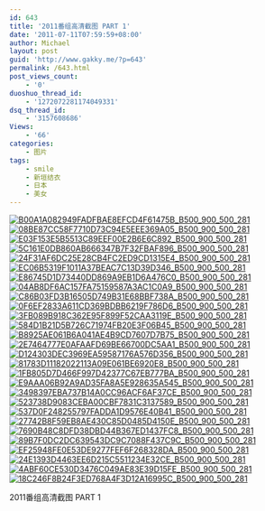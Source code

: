 ```yaml
---
id: 643
title: '2011番组高清截图 PART 1'
date: '2011-07-11T07:59:59+08:00'
author: Michael
layout: post
guid: 'http://www.gakky.me/?p=643'
permalink: /643.html
post_views_count:
    - '0'
duoshuo_thread_id:
    - '1272072281174049331'
dsq_thread_id:
    - '3157608686'
Views:
    - '66'
categories:
    - 图片
tags:
    - smile
    - 新垣结衣
    - 日本
    - 美女
---
```


[![B00A1A082949FADFBAE8EFCD4F61475B_B500_900_500_281](http://www.yui-aragaki.org/wp-content/uploads/img/B00A1A082949FADFBAE8EFCD4F61475B_B500_900_500_281.jpeg)](http://www.yui-aragaki.org/wp-content/uploads/img/B00A1A082949FADFBAE8EFCD4F61475B_B1280_1280_1280_720.jpeg) [![08BE87CC58F7710D73C94E5EEE369A05_B500_900_500_281](http://www.yui-aragaki.org/wp-content/uploads/img/08BE87CC58F7710D73C94E5EEE369A05_B500_900_500_281.jpeg)](http://www.yui-aragaki.org/wp-content/uploads/img/08BE87CC58F7710D73C94E5EEE369A05_B1280_1280_1280_720.jpeg) [![E03F153E5B5513C89EEF00E2B6E6C892_B500_900_500_281](http://www.yui-aragaki.org/wp-content/uploads/img/E03F153E5B5513C89EEF00E2B6E6C892_B500_900_500_281.jpeg)](http://www.yui-aragaki.org/wp-content/uploads/img/E03F153E5B5513C89EEF00E2B6E6C892_B1280_1280_1280_720.jpeg) [![5C161E0DB860AB666347B7F32FBAF896_B500_900_500_281](http://www.yui-aragaki.org/wp-content/uploads/img/5C161E0DB860AB666347B7F32FBAF896_B500_900_500_281.jpeg)](http://www.yui-aragaki.org/wp-content/uploads/img/5C161E0DB860AB666347B7F32FBAF896_B1280_1280_1280_720.jpeg) [![24F31AF6DC25E28CB4FC2ED9CD1315E4_B500_900_500_281](http://www.yui-aragaki.org/wp-content/uploads/img/24F31AF6DC25E28CB4FC2ED9CD1315E4_B500_900_500_281.jpeg)](http://www.yui-aragaki.org/wp-content/uploads/img/24F31AF6DC25E28CB4FC2ED9CD1315E4_B1280_1280_1280_720.jpeg) [![EC06B5319F1011A37BEAC7C13D39D346_B500_900_500_281](http://www.yui-aragaki.org/wp-content/uploads/img/EC06B5319F1011A37BEAC7C13D39D346_B500_900_500_281.jpeg)](http://www.yui-aragaki.org/wp-content/uploads/img/EC06B5319F1011A37BEAC7C13D39D346_B1280_1280_1280_720.jpeg) [![E86745D1D73440DD869A9EB1D6A476C0_B500_900_500_281](http://www.yui-aragaki.org/wp-content/uploads/img/E86745D1D73440DD869A9EB1D6A476C0_B500_900_500_281.jpeg)](http://www.yui-aragaki.org/wp-content/uploads/img/E86745D1D73440DD869A9EB1D6A476C0_B1280_1280_1280_720.jpeg) [![04AB8DF6AC157FA75159587A3AC1C0A9_B500_900_500_281](http://www.yui-aragaki.org/wp-content/uploads/img/04AB8DF6AC157FA75159587A3AC1C0A9_B500_900_500_281.jpeg)](http://www.yui-aragaki.org/wp-content/uploads/img/04AB8DF6AC157FA75159587A3AC1C0A9_B1280_1280_1280_720.jpeg) [![C86B03FD3B16505D749B31E68BBF738A_B500_900_500_281](http://www.yui-aragaki.org/wp-content/uploads/img/C86B03FD3B16505D749B31E68BBF738A_B500_900_500_281.jpeg)](http://www.yui-aragaki.org/wp-content/uploads/img/C86B03FD3B16505D749B31E68BBF738A_B1280_1280_1280_720.jpeg) [![0F6EF2833A611CD369BDBB6219F786D6_B500_900_500_281](http://www.yui-aragaki.org/wp-content/uploads/img/0F6EF2833A611CD369BDBB6219F786D6_B500_900_500_281.jpeg)](http://www.yui-aragaki.org/wp-content/uploads/img/0F6EF2833A611CD369BDBB6219F786D6_B1280_1280_1280_720.jpeg) [![3FB089B918C362E95F899F52CAA3119E_B500_900_500_281](http://www.yui-aragaki.org/wp-content/uploads/img/3FB089B918C362E95F899F52CAA3119E_B500_900_500_281.jpeg)](http://www.yui-aragaki.org/wp-content/uploads/img/3FB089B918C362E95F899F52CAA3119E_B1280_1280_1280_720.jpeg) [![584D1B21D5B726C71974FB20E3F06B45_B500_900_500_281](http://www.yui-aragaki.org/wp-content/uploads/img/584D1B21D5B726C71974FB20E3F06B45_B500_900_500_281.jpeg)](http://www.yui-aragaki.org/wp-content/uploads/img/584D1B21D5B726C71974FB20E3F06B45_B1280_1280_1280_720.jpeg) [![B8925AE061B6A041AE4B9CD7607D7B75_B500_900_500_281](http://www.yui-aragaki.org/wp-content/uploads/img/B8925AE061B6A041AE4B9CD7607D7B75_B500_900_500_281.jpeg)](http://www.yui-aragaki.org/wp-content/uploads/img/B8925AE061B6A041AE4B9CD7607D7B75_B1280_1280_1280_720.jpeg) [![2E7464777E0AFAAFD69BE66700DC5AA1_B500_900_500_281](http://www.yui-aragaki.org/wp-content/uploads/img/2E7464777E0AFAAFD69BE66700DC5AA1_B500_900_500_281.jpeg)](http://www.yui-aragaki.org/wp-content/uploads/img/2E7464777E0AFAAFD69BE66700DC5AA1_B1280_1280_1280_720.jpeg) [![D124303DEC3969EA59587176A576D356_B500_900_500_281](http://www.yui-aragaki.org/wp-content/uploads/img/D124303DEC3969EA59587176A576D356_B500_900_500_281.jpeg)](http://www.yui-aragaki.org/wp-content/uploads/img/D124303DEC3969EA59587176A576D356_B1280_1280_1280_720.jpeg) [![81783D11182022113A09E061BE6920E8_B500_900_500_281](http://www.yui-aragaki.org/wp-content/uploads/img/81783D11182022113A09E061BE6920E8_B500_900_500_281.jpeg)](http://www.yui-aragaki.org/wp-content/uploads/img/81783D11182022113A09E061BE6920E8_B1280_1280_1280_720.jpeg) [![1FB805D7D466F997D42377C67EB777BA_B500_900_500_281](http://www.yui-aragaki.org/wp-content/uploads/img/1FB805D7D466F997D42377C67EB777BA_B500_900_500_281.jpeg)](http://www.yui-aragaki.org/wp-content/uploads/img/1FB805D7D466F997D42377C67EB777BA_B1280_1280_1280_720.jpeg) [![E9AAA06B92A9AD35FA8A5E928635A545_B500_900_500_281](http://www.yui-aragaki.org/wp-content/uploads/img/E9AAA06B92A9AD35FA8A5E928635A545_B500_900_500_281.jpeg)](http://www.yui-aragaki.org/wp-content/uploads/img/E9AAA06B92A9AD35FA8A5E928635A545_B1280_1280_1280_720.jpeg) [![3498397EBA737B14A0CC96ACF6AF37CE_B500_900_500_281](http://www.yui-aragaki.org/wp-content/uploads/img/3498397EBA737B14A0CC96ACF6AF37CE_B500_900_500_281.jpeg)](http://www.yui-aragaki.org/wp-content/uploads/img/3498397EBA737B14A0CC96ACF6AF37CE_B1280_1280_1280_720.jpeg) [![523738D9083CEBA00CBF7831C3137589_B500_900_500_281](http://www.yui-aragaki.org/wp-content/uploads/img/523738D9083CEBA00CBF7831C3137589_B500_900_500_281.jpeg)](http://www.yui-aragaki.org/wp-content/uploads/img/523738D9083CEBA00CBF7831C3137589_B1280_1280_1280_720.jpeg) [![537D0F248255797FADDA1D9576E40B41_B500_900_500_281](http://www.yui-aragaki.org/wp-content/uploads/img/537D0F248255797FADDA1D9576E40B41_B500_900_500_281.jpeg)](http://www.yui-aragaki.org/wp-content/uploads/img/537D0F248255797FADDA1D9576E40B41_B1280_1280_1280_720.jpeg) [![27742B8F59EB8AE430C85D0485D4150E_B500_900_500_281](http://www.yui-aragaki.org/wp-content/uploads/img/27742B8F59EB8AE430C85D0485D4150E_B500_900_500_281.jpeg)](http://www.yui-aragaki.org/wp-content/uploads/img/27742B8F59EB8AE430C85D0485D4150E_B1280_1280_1280_720.jpeg) [![7690B48C8DFD38DBD44B367ED1437FC8_B500_900_500_281](http://www.yui-aragaki.org/wp-content/uploads/img/7690B48C8DFD38DBD44B367ED1437FC8_B500_900_500_281.jpeg)](http://www.yui-aragaki.org/wp-content/uploads/img/7690B48C8DFD38DBD44B367ED1437FC8_B1280_1280_1280_720.jpeg) [![89B7F0DC2DC639543DC9C7088F437C9C_B500_900_500_281](http://www.yui-aragaki.org/wp-content/uploads/img/89B7F0DC2DC639543DC9C7088F437C9C_B500_900_500_281.jpeg)](http://www.yui-aragaki.org/wp-content/uploads/img/89B7F0DC2DC639543DC9C7088F437C9C_B1280_1280_1280_720.jpeg) [![EF25948FE0E53DE9277FEF6F268328DA_B500_900_500_281](http://www.yui-aragaki.org/wp-content/uploads/img/EF25948FE0E53DE9277FEF6F268328DA_B500_900_500_281.jpeg)](http://www.yui-aragaki.org/wp-content/uploads/img/EF25948FE0E53DE9277FEF6F268328DA_B1280_1280_1280_720.jpeg) [![24E1393D4463EE6D215C5511234E32CE_B500_900_500_281](http://www.yui-aragaki.org/wp-content/uploads/img/24E1393D4463EE6D215C5511234E32CE_B500_900_500_281.jpeg)](http://www.yui-aragaki.org/wp-content/uploads/img/24E1393D4463EE6D215C5511234E32CE_B1280_1280_1280_720.jpeg) [![4ABF60CE530D3476C049AE83E39D15FE_B500_900_500_281](http://www.yui-aragaki.org/wp-content/uploads/img/4ABF60CE530D3476C049AE83E39D15FE_B500_900_500_281.jpeg)](http://www.yui-aragaki.org/wp-content/uploads/img/4ABF60CE530D3476C049AE83E39D15FE_B1280_1280_1280_720.jpeg) [![18C246F8B24F3ED768A4F3D12A16995C_B500_900_500_281](http://www.yui-aragaki.org/wp-content/uploads/img/18C246F8B24F3ED768A4F3D12A16995C_B500_900_500_281.jpeg)](http://www.yui-aragaki.org/wp-content/uploads/img/18C246F8B24F3ED768A4F3D12A16995C_B1280_1280_1280_720.jpeg)

2011番组高清截图 PART 1